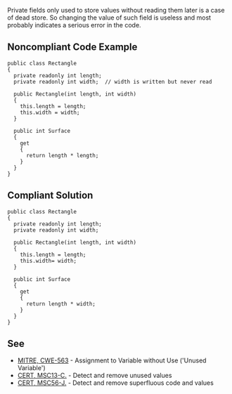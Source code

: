 
Private fields only used to store values without reading them later is a case of dead store. So changing the value of such field is useless and most probably indicates a serious error in the code.

## Noncompliant Code Example


    public class Rectangle
    {
      private readonly int length;
      private readonly int width;  // width is written but never read
    
      public Rectangle(int length, int width)
      {
        this.length = length;
        this.width = width;
      }
    
      public int Surface
      {
        get
        {
          return length * length;
        }
      }
    }


## Compliant Solution


    public class Rectangle
    {
      private readonly int length;
      private readonly int width;
    
      public Rectangle(int length, int width)
      {
        this.length = length;
        this.width= width;
      }
    
      public int Surface
      {
        get
        {
          return length * width;
        }
      }
    }


## See

- [MITRE, CWE-563](http://cwe.mitre.org/data/definitions/563.html) - Assignment to Variable without Use ('Unused Variable')
- [CERT, MSC13-C.](https://wiki.sei.cmu.edu/confluence/x/39UxBQ) - Detect and remove unused values
- [CERT, MSC56-J.](https://wiki.sei.cmu.edu/confluence/x/9DZGBQ) - Detect and remove superfluous code and values

